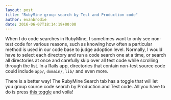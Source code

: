 ```yaml
---
layout: post
title: "RubyMine group search by Test and Production code"
author: evanbrodie
date: 2016-06-07T18:14:19+00:00
---
```


When I do code searches in RubyMine, I sometimes want to only see non-test code for various reasons, such as knowing how often a particular method is used in our code base to judge adoption level. Normally, I would have to select each directory and run a code search one at a time, or search all directories at once and carefully skip over all test code while scrolling through the list. In a Rails app, directories that contain non-test source code could include `app/`, `domain/`, `lib/` and even more.

There is a better way! The RubyMine Search tab has a toggle that will let you group source code search by Production and Test code. All you have to do is press [this toggle](http://i.imgur.com/yhROwFm.png) and voila!
